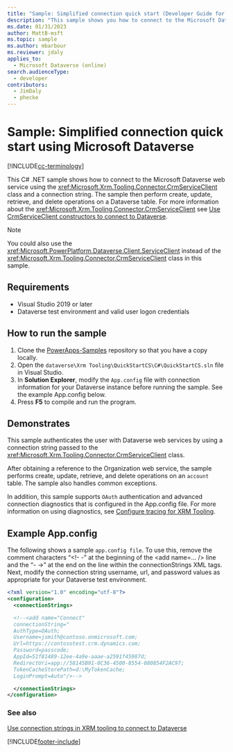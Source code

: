 ```yaml
---
title: "Sample: Simplified connection quick start (Developer Guide for Microsoft Dataverse) | MicrosoftDocs"
description: "This sample shows you how to connect to the Microsoft Dataverse web services using the CrmServiceClient and perform basic create, update, retrieve, and delete operations on a table. "
ms.date: 01/31/2023
author: MattB-msft
ms.topic: sample
ms.author: mbarbour
ms.reviewer: jdaly
applies_to:
  - Microsoft Dataverse (online)
search.audienceType:
  - developer
contributors:
  - JimDaly
  - phecke
---
```


# Sample: Simplified connection quick start using Microsoft Dataverse

[!INCLUDE[cc-terminology](../includes/cc-terminology.md)]

This C# .NET sample shows how to connect to the Microsoft Dataverse web service using the <xref:Microsoft.Xrm.Tooling.Connector.CrmServiceClient> class and a connection string. The sample then perform create, update, retrieve, and delete operations on a Dataverse table. For more information about the <xref:Microsoft.Xrm.Tooling.Connector.CrmServiceClient> see [Use CrmServiceClient constructors to connect to Dataverse](use-crmserviceclient-constructors-connect.md).

> [!NOTE]
> You could also use the <xref:Microsoft.PowerPlatform.Dataverse.Client.ServiceClient> instead of the <xref:Microsoft.Xrm.Tooling.Connector.CrmServiceClient> class in this sample.

## Requirements

- Visual Studio 2019 or later
- Dataverse test environment and valid user logon credentials

## How to run the sample

1. Clone the [PowerApps-Samples](https://github.com/microsoft/PowerApps-Samples) repository so that you have a copy locally.
1. Open the `dataverse\Xrm Tooling\QuickStartCS\C#\QuickStartCS.sln` file in Visual Studio.
1. In **Solution Explorer**, modify the `App.config` file with connection information for your Dataverse instance before running the sample. See the example App.config below.
1. Press **F5** to compile and run the program.

## Demonstrates

This sample authenticates the user with Dataverse web services by using a connection string passed to the <xref:Microsoft.Xrm.Tooling.Connector.CrmServiceClient> class.

After obtaining a reference to the Organization web service, the sample performs create, update, retrieve, and delete operations on an `account` table. The sample also handles common exceptions.

In addition, this sample supports `OAuth` authentication and advanced connection diagnostics that is configured in the App.config file. For more information on using diagnostics, see [Configure tracing for XRM Tooling](configure-tracing-xrm-tooling.md).

## Example App.config

The following shows a sample `app.config file`. To use this, remove the comment characters “<!- -” at the beginning of the \<add name=… /> line and the “- ->” at the end on the line within the connectionStrings XML tags. Next, modify the connection string username, url, and password values as appropriate for your Dataverse test environment.

```xml
<?xml version="1.0" encoding="utf-8"?>
<configuration>
  <connectionStrings>

  <!--<add name="Connect"
  connectionString="
  AuthType=OAuth;
  Username=jsmith@contoso.onmicrosoft.com;
  Url=https://contosotest.crm.dynamics.com;
  Password=passcode;
  AppId=51f81489-12ee-4a9e-aaae-a2591f45987d;
  RedirectUri=app://58145B91-0C36-4500-8554-080854F2AC97;
  TokenCacheStorePath=d:\MyTokenCache;
  LoginPrompt=Auto"/>-->

  </connectionStrings>
</configuration>
```

### See also

[Use connection strings in XRM tooling to connect to Dataverse](use-connection-strings-xrm-tooling-connect.md)

[!INCLUDE[footer-include](../../../includes/footer-banner.md)]

